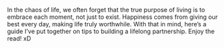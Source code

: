 In the chaos of life, we often forget that the true purpose of living is to embrace each moment, not just to exist. Happiness comes from giving our best every day, making life truly worthwhile. With that in mind, here’s a guide I’ve put together on tips to building a lifelong partnership. Enjoy the read! xD
